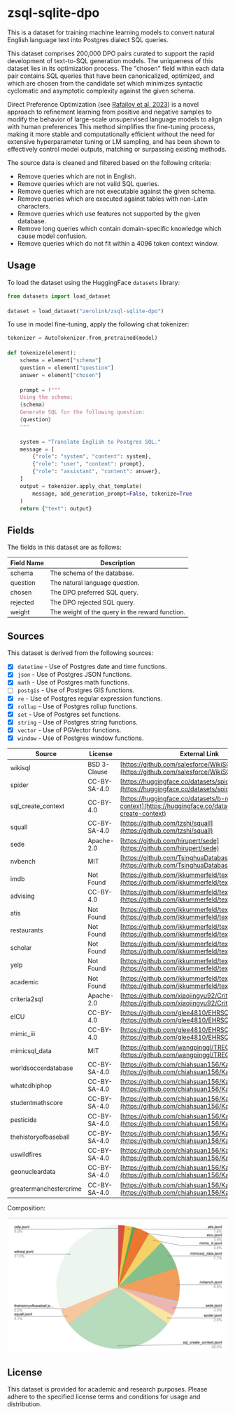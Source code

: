 # zsql-sqlite-dpo

This is a dataset for training machine learning models to convert natural
English language text into Postgres dialect SQL queries.

This dataset comprises 200,000 DPO pairs curated to support the rapid
development of text-to-SQL generation models. The uniqueness of this dataset
lies in its optimization process. The "chosen" field within each data pair
contains SQL queries that have been canonicalized, optimized, and which are
chosen from the candidate set which minimizes syntactic cyclomatic and
asymptotic complexity against the given schema.

Direct Preference Optimization (see [Rafailov et al,
2023](https://arxiv.org/abs/2305.18290J)) is a novel approach to refinement
learning from positive and negative samples to modify the behavior of
large-scale unsupervised language models to align with human preferences This
method simplifies the fine-tuning process, making it more stable and
computationally efficient without the need for extensive hyperparameter tuning
or LM sampling, and has been shown to effectively control model outputs,
matching or surpassing existing methods.

The source data is cleaned and filtered based on the following criteria:

- Remove queries which are not in English.
- Remove queries which are not valid SQL queries.
- Remove queries which are not executable against the given schema.
- Remove queries which are executed against tables with non-Latin characters.
- Remove queries which use features not supported by the given database.
- Remove long queries which contain domain-specific knowledge which cause model confusion.
- Remove queries which do not fit within a 4096 token context window.

## Usage

To load the dataset using the HuggingFace `datasets` library:

```python
from datasets import load_dataset

dataset = load_dataset("zerolink/zsql-sqlite-dpo")
```

To use in model fine-tuning, apply the following chat tokenizer:

```python
tokenizer = AutoTokenizer.from_pretrained(model)

def tokenize(element):
    schema = element["schema"]
    question = element["question"]
    answer = element["chosen"]

    prompt = f"""
    Using the schema:
    {schema}
    Generate SQL for the following question:
    {question}
    """

    system = "Translate English to Postgres SQL."
    message = [
        {"role": "system", "content": system},
        {"role": "user", "content": prompt},
        {"role": "assistant", "content": answer},
    ]
    output = tokenizer.apply_chat_template(
        message, add_generation_prompt=False, tokenize=True
    )
    return {"text": output}
```

## Fields

The fields in this dataset are as follows:

| Field Name | Description                                                                                     |
| ---------- | ----------------------------------------------------------------------------------------------- |
| schema     | The schema of the database.                                                                     |
| question   | The natural language question.                                                                  |
| chosen     | The DPO preferred SQL query.                                                                    |
| rejected   | The DPO rejected SQL query.                                                                     |
| weight     | The weight of the query in the reward function.                                                 |

## Sources

This dataset is derived from the following sources:

- [x] `datetime` - Use of Postgres date and time functions.
- [x] `json` - Use of Postgres JSON functions.
- [x] `math` - Use of Postgres math functions.
- [ ] `postgis` - Use of Postgres GIS functions.
- [x] `re` - Use of Postgres regular expression functions.
- [x] `rollup` - Use of Postgres rollup functions.
- [x] `set` - Use of Postgres set functions.
- [x] `string` - Use of Postgres string functions.
- [x] `vector` - Use of PGVector functions.
- [x] `window` - Use of Postgres window functions.

| Source                 | License      | External Link                                                                                                        |
| ---------------------- | ------------ | -------------------------------------------------------------------------------------------------------------------- |
| wikisql                | BSD 3-Clause | [https://github.com/salesforce/WikiSQL](https://github.com/salesforce/WikiSQL)                                       |
| spider                 | CC-BY-SA-4.0 | [https://huggingface.co/datasets/spider](https://huggingface.co/datasets/spider)                                     |
| sql_create_context     | CC-BY-4.0    | [https://huggingface.co/datasets/b-mc2/sql-create-context](https://huggingface.co/datasets/b-mc2/sql-create-context) |
| squall                 | CC-BY-SA-4.0 | [https://github.com/tzshi/squall](https://github.com/tzshi/squall)                                                   |
| sede                   | Apache-2.0   | [https://github.com/hirupert/sede](https://github.com/hirupert/sede)                                                 |
| nvbench                | MIT          | [https://github.com/TsinghuaDatabaseGroup/nvBench](https://github.com/TsinghuaDatabaseGroup/nvBench)                 |
| imdb                   | Not Found    | [https://github.com/jkkummerfeld/text2sql-data](https://github.com/jkkummerfeld/text2sql-data)                       |
| advising               | CC-BY-4.0    | [https://github.com/jkkummerfeld/text2sql-data](https://github.com/jkkummerfeld/text2sql-data)                       |
| atis                   | Not Found    | [https://github.com/jkkummerfeld/text2sql-data](https://github.com/jkkummerfeld/text2sql-data)                       |
| restaurants            | Not Found    | [https://github.com/jkkummerfeld/text2sql-data](https://github.com/jkkummerfeld/text2sql-data)                       |
| scholar                | Not Found    | [https://github.com/jkkummerfeld/text2sql-data](https://github.com/jkkummerfeld/text2sql-data)                       |
| yelp                   | Not Found    | [https://github.com/jkkummerfeld/text2sql-data](https://github.com/jkkummerfeld/text2sql-data)                       |
| academic               | Not Found    | [https://github.com/jkkummerfeld/text2sql-data](https://github.com/jkkummerfeld/text2sql-data)                       |
| criteria2sql           | Apache-2.0   | [https://github.com/xiaojingyu92/Criteria2SQL](https://github.com/xiaojingyu92/Criteria2SQL)                         |
| eICU                   | CC-BY-4.0    | [https://github.com/glee4810/EHRSQL](https://github.com/glee4810/EHRSQL)                                             |
| mimic_iii              | CC-BY-4.0    | [https://github.com/glee4810/EHRSQL](https://github.com/glee4810/EHRSQL)                                             |
| mimicsql_data          | MIT          | [https://github.com/wangpinggl/TREQS](https://github.com/wangpinggl/TREQS)                                           |
| worldsoccerdatabase    | CC-BY-SA-4.0 | [https://github.com/chiahsuan156/KaggleDBQA](https://github.com/chiahsuan156/KaggleDBQA)                             |
| whatcdhiphop           | CC-BY-SA-4.0 | [https://github.com/chiahsuan156/KaggleDBQA](https://github.com/chiahsuan156/KaggleDBQA)                             |
| studentmathscore       | CC-BY-SA-4.0 | [https://github.com/chiahsuan156/KaggleDBQA](https://github.com/chiahsuan156/KaggleDBQA)                             |
| pesticide              | CC-BY-SA-4.0 | [https://github.com/chiahsuan156/KaggleDBQA](https://github.com/chiahsuan156/KaggleDBQA)                             |
| thehistoryofbaseball   | CC-BY-SA-4.0 | [https://github.com/chiahsuan156/KaggleDBQA](https://github.com/chiahsuan156/KaggleDBQA)                             |
| uswildfires            | CC-BY-SA-4.0 | [https://github.com/chiahsuan156/KaggleDBQA](https://github.com/chiahsuan156/KaggleDBQA)                             |
| geonucleardata         | CC-BY-SA-4.0 | [https://github.com/chiahsuan156/KaggleDBQA](https://github.com/chiahsuan156/KaggleDBQA)                             |
| greatermanchestercrime | CC-BY-SA-4.0 | [https://github.com/chiahsuan156/KaggleDBQA](https://github.com/chiahsuan156/KaggleDBQA)                             |

Composition:

![Composition](./composition.png)

## License

This dataset is provided for academic and research purposes. Please adhere to
the specified license terms and conditions for usage and distribution.
